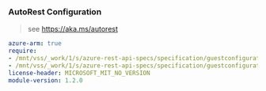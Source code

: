 ### AutoRest Configuration

> see https://aka.ms/autorest

``` yaml
azure-arm: true
require:
- /mnt/vss/_work/1/s/azure-rest-api-specs/specification/guestconfiguration/resource-manager/readme.md
- /mnt/vss/_work/1/s/azure-rest-api-specs/specification/guestconfiguration/resource-manager/readme.go.md
license-header: MICROSOFT_MIT_NO_VERSION
module-version: 1.2.0

```